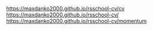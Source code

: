 https://maxdanko2000.github.io/rsschool-cv/cv
https://maxdanko2000.github.io/rsschool-cv/
https://maxdanko2000.github.io/rsschool-cv/momentum
